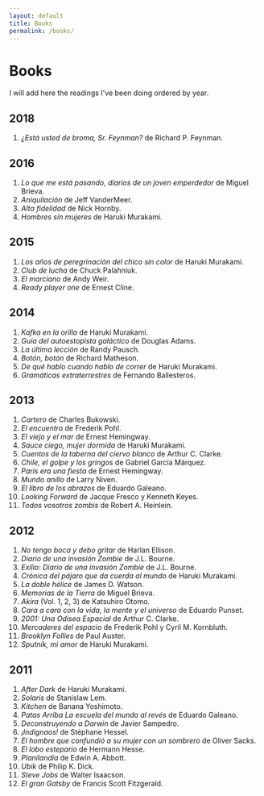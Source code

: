 ```yaml
---
layout: default
title: Books
permalink: /books/
---
```


# Books

I will add here the readings I've been doing ordered by year.

## 2018

1. *¿Está usted de broma, Sr. Feynman?* de Richard P. Feynman.

## 2016

1. *Lo que me está pasando, diarios de un joven emperdedor* de Miguel Brieva.
2. *Aniquilación* de Jeff VanderMeer.
3. *Alta fidelidad* de Nick Hornby.
4. *Hombres sin mujeres* de Haruki Murakami.

## 2015

1. *Los años de peregrinación del chico sin color* de Haruki Murakami.
2. *Club de lucha* de Chuck Palahniuk.
3. *El marciano* de Andy Weir.
4. *Ready player one* de Ernest Cline.

## 2014

1. *Kafka en la orilla* de Haruki Murakami.
2. *Guía del autoestopista galáctico* de Douglas Adams.
3. *La última lección* de Randy Pausch.
4. *Botón, botón* de Richard Matheson.
5. *De qué hablo cuando hablo de correr* de Haruki Murakami.
6. *Gramáticas extraterrestres* de Fernando Ballesteros.

## 2013

1. *Cartero* de Charles Bukowski.
2. *El encuentro* de Frederik Pohl.
3. *El viejo y el mar* de Ernest Hemingway.
4. *Sauce ciego, mujer dormida* de Haruki Murakami.
5. *Cuentos de la taberna del ciervo blanco* de Arthur C. Clarke.
6. *Chile, el golpe y los gringos* de Gabriel García Márquez.
7. *París era una fiesta* de Ernest Hemingway.
8. *Mundo anillo* de Larry Niven.
9. *El libro de los abrazos* de Eduardo Galeano.
10. *Looking Forward* de Jacque Fresco y Kenneth Keyes.
11. *Todos vosotros zombis* de Robert A. Heinlein.

## 2012

1. *No tengo boca y debo gritar* de Harlan Ellison.
2. *Diario de una invasión Zombie* de J.L. Bourne.
3. *Exilio: Diario de una invasión Zombie* de J.L. Bourne.
4. *Crónica del pájaro que da cuerda al mundo* de Haruki Murakami.
5. *La doble hélice* de James D. Watson.
6. *Memorias de la Tierra* de Miguel Brieva.
7. *Akira* (Vol. 1, 2, 3) de Katsuhiro Otomo.
8. *Cara a cara con la vida, la mente y el universo* de Eduardo Punset.
9. *2001: Una Odisea Espacial* de Arthur C. Clarke.
10. *Mercaderes del espacio* de Frederik Pohl y Cyril M. Kornbluth.
11. *Brooklyn Follies* de Paul Auster.
12. *Sputnik, mi amor* de Haruki Murakami.

## 2011

1. *After Dark* de Haruki Murakami.
2. *Solaris* de Stanislaw Lem.
3. *Kitchen* de Banana Yoshimoto.
4. *Patas Arriba La escuela del mundo al revés* de Eduardo Galeano.
5. *Deconstruyendo a Darwin* de Javier Sampedro.
6. *¡Indignaos!* de Stéphane Hessel.
7. *El hombre que confundió a su mujer con un sombrero* de Oliver Sacks.
8. *El lobo estepario* de Hermann Hesse.
9. *Planilandia* de Edwin A. Abbott.
10. *Ubik* de Philip K. Dick.
11. *Steve Jobs* de Walter Isaacson.
12. *El gran Gatsby* de Francis Scott Fitzgerald.
